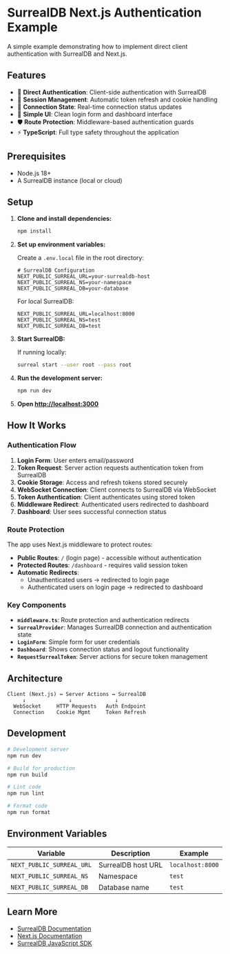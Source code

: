 # SurrealDB Next.js Authentication Example

A simple example demonstrating how to implement direct client authentication with SurrealDB and Next.js.

## Features

- 🔐 **Direct Authentication**: Client-side authentication with SurrealDB
- 🍪 **Session Management**: Automatic token refresh and cookie handling
- 🔄 **Connection State**: Real-time connection status updates
- 🎨 **Simple UI**: Clean login form and dashboard interface
- 🛡️ **Route Protection**: Middleware-based authentication guards
- ⚡ **TypeScript**: Full type safety throughout the application

## Prerequisites

- Node.js 18+
- A SurrealDB instance (local or cloud)

## Setup

1. **Clone and install dependencies:**
   ```bash
   npm install
   ```

2. **Set up environment variables:**

   Create a `.env.local` file in the root directory:

   ```env
   # SurrealDB Configuration
   NEXT_PUBLIC_SURREAL_URL=your-surrealdb-host
   NEXT_PUBLIC_SURREAL_NS=your-namespace
   NEXT_PUBLIC_SURREAL_DB=your-database
   ```

   For local SurrealDB:
   ```env
   NEXT_PUBLIC_SURREAL_URL=localhost:8000
   NEXT_PUBLIC_SURREAL_NS=test
   NEXT_PUBLIC_SURREAL_DB=test
   ```

3. **Start SurrealDB:**

   If running locally:
   ```bash
   surreal start --user root --pass root
   ```

4. **Run the development server:**
   ```bash
   npm run dev
   ```

5. **Open [http://localhost:3000](http://localhost:3000)**

## How It Works

### Authentication Flow

1. **Login Form**: User enters email/password
2. **Token Request**: Server action requests authentication token from SurrealDB
3. **Cookie Storage**: Access and refresh tokens stored securely
4. **WebSocket Connection**: Client connects to SurrealDB via WebSocket
5. **Token Authentication**: Client authenticates using stored token
6. **Middleware Redirect**: Authenticated users redirected to dashboard
7. **Dashboard**: User sees successful connection status

### Route Protection

The app uses Next.js middleware to protect routes:

- **Public Routes**: `/` (login page) - accessible without authentication
- **Protected Routes**: `/dashboard` - requires valid session token
- **Automatic Redirects**:
  - Unauthenticated users → redirected to login page
  - Authenticated users on login page → redirected to dashboard

### Key Components

- **`middleware.ts`**: Route protection and authentication redirects
- **`SurrealProvider`**: Manages SurrealDB connection and authentication state
- **`LoginForm`**: Simple form for user credentials
- **`Dashboard`**: Shows connection status and logout functionality
- **`RequestSurrealToken`**: Server actions for secure token management

## Architecture

```
Client (Next.js) ↔ Server Actions ↔ SurrealDB
     ↓              ↓              ↓
  WebSocket     HTTP Requests   Auth Endpoint
  Connection    Cookie Mgmt     Token Refresh
```

## Development

```bash
# Development server
npm run dev

# Build for production
npm run build

# Lint code
npm run lint

# Format code
npm run format
```

## Environment Variables

| Variable | Description | Example |
|----------|-------------|---------|
| `NEXT_PUBLIC_SURREAL_URL` | SurrealDB host URL | `localhost:8000` |
| `NEXT_PUBLIC_SURREAL_NS` | Namespace | `test` |
| `NEXT_PUBLIC_SURREAL_DB` | Database name | `test` |

## Learn More

- [SurrealDB Documentation](https://surrealdb.com/docs)
- [Next.js Documentation](https://nextjs.org/docs)
- [SurrealDB JavaScript SDK](https://surrealdb.com/docs/sdk/javascript)
